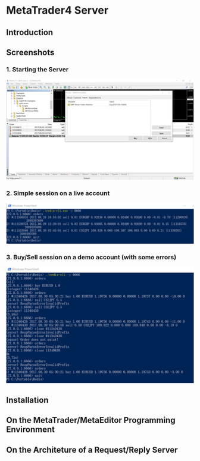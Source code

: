 # MetaTrader4 Server

## Introduction

## Screenshots

### 1. Starting the Server

![start the server](/Files/start-script.png)

### 2. Simple session on a live account

![simple redis-cli session](/Files/redis-cli-session.png)

### 3. Buy/Sell session on a demo account (with some errors)

![buy sell session with errors](/Files/redis-cli-buy-sell.png)


## Installation

## On the MetaTrader/MetaEditor Programming Environment

## On the Architeture of a Request/Reply Server

